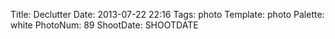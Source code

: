 Title: Declutter
Date: 2013-07-22 22:16
Tags: photo
Template: photo
Palette: white
PhotoNum: 89
ShootDate: SHOOTDATE
